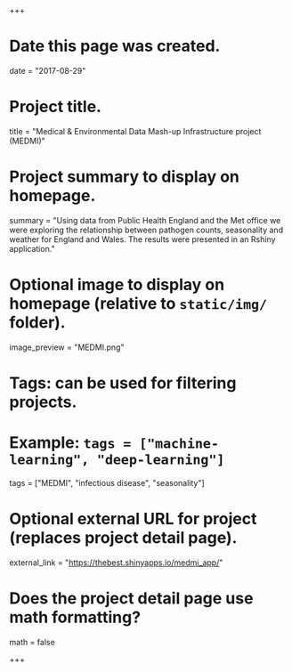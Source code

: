 +++
# Date this page was created.
date = "2017-08-29"

# Project title.
title = "Medical & Environmental Data Mash-up Infrastructure project (MEDMI)"

# Project summary to display on homepage.
summary = "Using data from Public Health England and the Met office we were exploring the relationship between pathogen counts, seasonality and weather for England and Wales. The results were presented in an Rshiny application."

# Optional image to display on homepage (relative to `static/img/` folder).
image_preview = "MEDMI.png"

# Tags: can be used for filtering projects.
# Example: `tags = ["machine-learning", "deep-learning"]`
tags = ["MEDMI", "infectious disease", "seasonality"]

# Optional external URL for project (replaces project detail page).
external_link = "https://thebest.shinyapps.io/medmi_app/"

# Does the project detail page use math formatting?
math = false

+++

